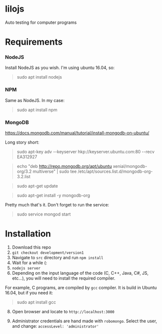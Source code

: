 # lilojs
Auto testing for computer programs

# Requirements
### NodeJS
Install NodeJS as you wish. I'm using ubuntu 16.04, so:
> sudo apt install nodejs

### NPM
Same as NodeJS. In my case:
> sudo apt install npm

### MongoDB
https://docs.mongodb.com/manual/tutorial/install-mongodb-on-ubuntu/

Long story short:
> sudo apt-key adv --keyserver hkp://keyserver.ubuntu.com:80 --recv EA312927

> echo "deb http://repo.mongodb.org/apt/ubuntu xenial/mongodb-org/3.2 multiverse" | sudo tee /etc/apt/sources.list.d/mongodb-org-3.2.list

> sudo apt-get update

> sudo apt-get install -y mongodb-org

Pretty much that's it. Don't forget to run the service:
> sudo service mongod start

# Installation
1. Download this repo
2. `git checkout development/version1`
3. Navigate to `src` directory and run `npm install`
4. Wait for a while (:
5. `nodejs server`
6. Depending on the input language of the code (C, C++, Java, C#, JS, etc...), you will need to install the required compiler.

For example, C programs, are compiled by `gcc` compiler. It is build in Ubuntu 16.04, but if you need it:
> sudo apt install gcc

8. Open browser and locate to `http://localhost:3000`

9. Administrator credentials are hand made with `robomongo`. Select the user, and change:
`accessLevel: 'administrator'`
